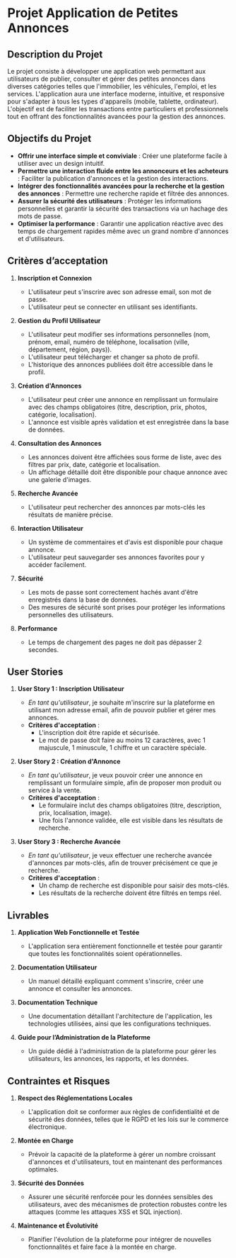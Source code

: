 # Projet Application de Petites Annonces

## Description du Projet

Le projet consiste à développer une application web permettant aux utilisateurs de publier, consulter et gérer des petites annonces dans diverses catégories telles que l'immobilier, les véhicules, l'emploi, et les services. L'application aura une interface moderne, intuitive, et responsive pour s'adapter à tous les types d'appareils (mobile, tablette, ordinateur). L'objectif est de faciliter les transactions entre particuliers et professionnels tout en offrant des fonctionnalités avancées pour la gestion des annonces.

## Objectifs du Projet

- **Offrir une interface simple et conviviale** : Créer une plateforme facile à utiliser avec un design intuitif.
- **Permettre une interaction fluide entre les annonceurs et les acheteurs** : Faciliter la publication d'annonces et la gestion des interactions.
- **Intégrer des fonctionnalités avancées pour la recherche et la gestion des annonces** : Permettre une recherche rapide et filtrée des annonces.
- **Assurer la sécurité des utilisateurs** : Protéger les informations personnelles et garantir la sécurité des transactions via un hachage des mots de passe.
- **Optimiser la performance** : Garantir une application réactive avec des temps de chargement rapides même avec un grand nombre d'annonces et d'utilisateurs.

## Critères d’acceptation

1. **Inscription et Connexion**
   - L'utilisateur peut s'inscrire avec son adresse email, son mot de passe.
   - L'utilisateur peut se connecter en utilisant ses identifiants.

2. **Gestion du Profil Utilisateur**
   - L'utilisateur peut modifier ses informations personnelles (nom, prénom, email, numéro de téléphone, localisation (ville, département, région, pays)).
   - L'utilisateur peut télécharger et changer sa photo de profil.
   - L'historique des annonces publiées doit être accessible dans le profil.

3. **Création d'Annonces**
   - L'utilisateur peut créer une annonce en remplissant un formulaire avec des champs obligatoires (titre, description, prix, photos, catégorie, localisation).
   - L'annonce est visible après validation et est enregistrée dans la base de données.

4. **Consultation des Annonces**
   - Les annonces doivent être affichées sous forme de liste, avec des filtres par prix, date, catégorie et localisation.
   - Un affichage détaillé doit être disponible pour chaque annonce avec une galerie d'images.

5. **Recherche Avancée**
   - L'utilisateur peut rechercher des annonces par mots-clés les résultats de manière précise.

6. **Interaction Utilisateur**
   - Un système de commentaires et d'avis est disponible pour chaque annonce.
   - L'utilisateur peut sauvegarder ses annonces favorites pour y accéder facilement.

7. **Sécurité**
   - Les mots de passe sont correctement hachés avant d'être enregistrés dans la base de données.
   - Des mesures de sécurité sont prises pour protéger les informations personnelles des utilisateurs.

8. **Performance**
   - Le temps de chargement des pages ne doit pas dépasser 2 secondes.

## User Stories

1. **User Story 1 : Inscription Utilisateur**
   - *En tant qu'utilisateur*, je souhaite m'inscrire sur la plateforme en utilisant mon adresse email, afin de pouvoir publier et gérer mes annonces.
   - **Critères d'acceptation** :
     - L'inscription doit être rapide et sécurisée.
     - Le mot de passe doit faire au moins 12 caractères, avec 1 majuscule, 1 minuscule, 1 chiffre et un caractère spéciale.

2. **User Story 2 : Création d'Annonce**
   - *En tant qu'utilisateur*, je veux pouvoir créer une annonce en remplissant un formulaire simple, afin de proposer mon produit ou service à la vente.
   - **Critères d'acceptation** :
     - Le formulaire inclut des champs obligatoires (titre, description, prix, localisation, image).
     - Une fois l'annonce validée, elle est visible dans les résultats de recherche.

3. **User Story 3 : Recherche Avancée**
   - *En tant qu'utilisateur*, je veux effectuer une recherche avancée d'annonces par mots-clés, afin de trouver précisément ce que je recherche.
   - **Critères d'acceptation** :
     - Un champ de recherche est disponible pour saisir des mots-clés.
     - Les résultats de la recherche doivent être filtrés en temps réel.

## Livrables

1. **Application Web Fonctionnelle et Testée**
   - L'application sera entièrement fonctionnelle et testée pour garantir que toutes les fonctionnalités soient opérationnelles.

2. **Documentation Utilisateur**
   - Un manuel détaillé expliquant comment s'inscrire, créer une annonce et consulter les annonces.

3. **Documentation Technique**
   - Une documentation détaillant l'architecture de l'application, les technologies utilisées, ainsi que les configurations techniques.

4. **Guide pour l’Administration de la Plateforme**
   - Un guide dédié à l'administration de la plateforme pour gérer les utilisateurs, les annonces, les rapports, et les données.

## Contraintes et Risques

1. **Respect des Réglementations Locales**
   - L'application doit se conformer aux règles de confidentialité et de sécurité des données, telles que le RGPD et les lois sur le commerce électronique.

2. **Montée en Charge**
   - Prévoir la capacité de la plateforme à gérer un nombre croissant d'annonces et d'utilisateurs, tout en maintenant des performances optimales.

3. **Sécurité des Données**
   - Assurer une sécurité renforcée pour les données sensibles des utilisateurs, avec des mécanismes de protection robustes contre les attaques (comme les attaques XSS et SQL injection).

4. **Maintenance et Évolutivité**
   - Planifier l'évolution de la plateforme pour intégrer de nouvelles fonctionnalités et faire face à la montée en charge.
